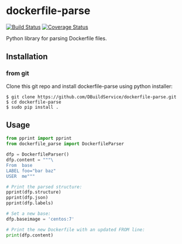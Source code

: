 dockerfile-parse
====

[![Build Status](https://travis-ci.org/DBuildService/dockerfile-parse.svg?branch=master)](https://travis-ci.org/DBuildService/dockerfile-parse)
[![Coverage Status](https://coveralls.io/repos/DBuildService/dockerfile-parse/badge.svg?branch=master&service=github)](https://coveralls.io/github/DBuildService/dockerfile-parse?branch=master)

Python library for parsing Dockerfile files.

## Installation

### from git

Clone this git repo and install dockerfile-parse using python installer:

```shell
$ git clone https://github.com/DBuildService/dockerfile-parse.git
$ cd dockerfile-parse
$ sudo pip install .
```

## Usage

```python
from pprint import pprint
from dockerfile_parse import DockerfileParser

dfp = DockerfileParser()
dfp.content = """\
From  base
LABEL foo="bar baz"
USER  me"""

# Print the parsed structure:
pprint(dfp.structure)
pprint(dfp.json)
pprint(dfp.labels)

# Set a new base:
dfp.baseimage = 'centos:7'

# Print the new Dockerfile with an updated FROM line:
print(dfp.content)
```
